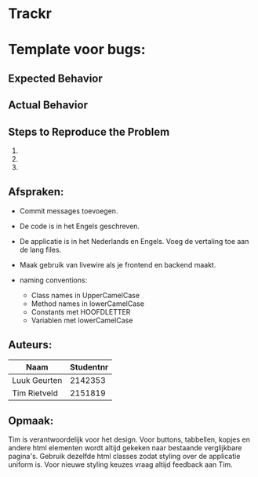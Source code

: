 # Trackr

# Template voor bugs:
## Expected Behavior




## Actual Behavior




## Steps to Reproduce the Problem

1.
1.
1.

## Afspraken:
- Commit messages toevoegen.
- De code is in het Engels geschreven.
- De applicatie is in het Nederlands en Engels. Voeg de vertaling toe aan de lang files.
- Maak gebruik van livewire als je frontend en backend maakt.

- naming conventions:
  - Class names in UpperCamelCase
  - Method names in lowerCamelCase
  - Constants met HOOFDLETTER
  - Variablen met lowerCamelCase

## Auteurs:
Naam | Studentnr
-----|-----------
Luuk Geurten | 2142353
Tim Rietveld | 2151819

## Opmaak:
Tim is verantwoordelijk voor het design. 
Voor buttons, tabbellen, kopjes en andere html elementen wordt altijd gekeken naar bestaande verglijkbare pagina's.
Gebruik dezelfde html classes zodat styling over de applicatie uniform is.
Voor nieuwe styling keuzes vraag altijd feedback aan Tim.

